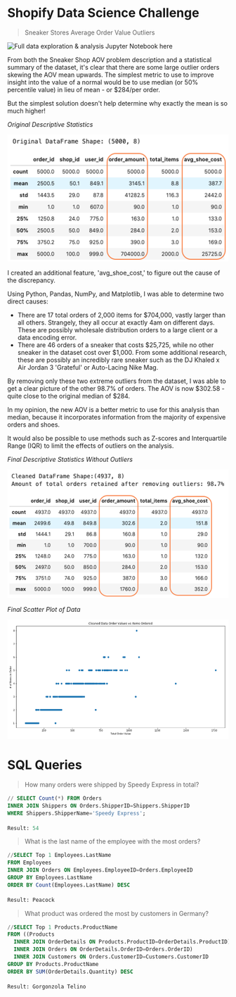 # Shopify Data Science Challenge

> Sneaker Stores Average Order Value Outliers

![Full data exploration & analysis Jupyter Notebook here](https://github.com/mmastin/shopify_challenge/blob/master/data_exploration.ipynb)

From both the Sneaker Shop AOV problem description and a statistical summary of the dataset, it's clear that there are some large outlier orders skewing the AOV mean upwards. The simplest metric to use to improve insight into the value of a normal would be to use median (or 50% percentile value) in lieu of mean - or $284/per order. 

But the simplest solution doesn't help determine why exactly the mean is so much higher!


*Original Descriptive Statistics*

![Stats](https://github.com/mmastin/shopify_challenge/blob/master/Images/original_stats.png)


I created an additional feature, 'avg_shoe_cost,' to figure out the cause of the discrepancy.

Using Python, Pandas, NumPy, and Matplotlib, I was able to determine two direct causes:
- There are 17 total orders of 2,000 items for $704,000, vastly larger than all others. Strangely, they all occur at exactly 4am on different days. These are possibly wholesale distribution orders to a large client or a data encoding error. 
- There are 46 orders of a sneaker that costs $25,725, while no other sneaker in the dataset cost over $1,000. From some additional research, these are possibly an incredibly rare sneaker such as the DJ Khaled x Air Jordan 3 'Grateful' or Auto-Lacing Nike Mag.

By removing only these two extreme outliers from the dataset, I was able to get a clear picture of the other 98.7% of orders. The AOV is now $302.58 - quite close to the original median of $284.

In my opinion, the new AOV is a better metric to use for this analysis than median, because it incorporates information from the majority of expensive orders and shoes. 

It would also be possible to use methods such as Z-scores and Interquartile Range (IQR) to limit the effects of outliers on the analysis.


*Final Descriptive Statistics Without Outliers*

![Stats](https://github.com/mmastin/shopify_challenge/blob/master/Images/cleaned_stats.png)


*Final Scatter Plot of Data*

![Stats](https://github.com/mmastin/shopify_challenge/blob/master/Images/final_scatter.png)


# SQL Queries

> How many orders were shipped by Speedy Express in total?

```sql
// SELECT Count(*) FROM Orders
INNER JOIN Shippers ON Orders.ShipperID=Shippers.ShipperID
WHERE Shippers.ShipperName='Speedy Express';

Result: 54
```

> What is the last name of the employee with the most orders?

```sql
//SELECT Top 1 Employees.LastName
FROM Employees
INNER JOIN Orders ON Employees.EmployeeID=Orders.EmployeeID
GROUP BY Employees.LastName
ORDER BY Count(Employees.LastName) DESC

Result: Peacock
```

>What product was ordered the most by customers in Germany?

```sql
//SELECT Top 1 Products.ProductName
FROM ((Products
  INNER JOIN OrderDetails ON Products.ProductID=OrderDetails.ProductID)
  INNER JOIN Orders ON OrderDetails.OrderID=Orders.OrderID)
  INNER JOIN Customers ON Orders.CustomerID=Customers.CustomerID
GROUP BY Products.ProductName
ORDER BY SUM(OrderDetails.Quantity) DESC

Result: Gorgonzola Telino 
```
